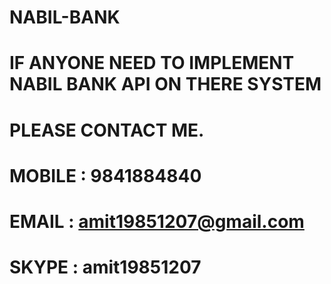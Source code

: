 # NABIL-BANK

# IF ANYONE NEED TO IMPLEMENT NABIL BANK API ON THERE SYSTEM 
# PLEASE CONTACT ME.

# MOBILE : 9841884840
# EMAIL : amit19851207@gmail.com
# SKYPE : amit19851207
